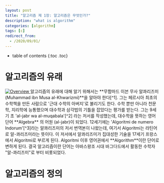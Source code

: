 ```yaml
---
layout: post
title: "알고리즘 제 1장: 알고리즘은 무엇인가?"
description: "what is algorithm"
categories: [algorithm]
tags: [c]
redirect_from:
  - /2020/09/01/
---
```

* table of contents
{:toc .toc}
# 알고리즘의 유래
<a class="post-image" href="https://upload.wikimedia.org/wikipedia/commons/3/31/1983_CPA_5426.jpg">
<img itemprop="image" data-src="https://upload.wikimedia.org/wikipedia/commons/3/31/1983_CPA_5426.jpg" style="width:400px; height:500px;" src="/assets/javascripts/unveil/loader.gif" alt="Overview" />
</a>
알고리즘의 유래에 대해 알기 위해서는 **무함마드 이븐 무사 알콰리즈미 (Muhammad ibn Musa al-Khwarizmi)**을 알아야 한다[^1].  
그는 페르시아 최초의 수학책을 만든 사람으로 '근대 수학의 아버지'로 불리기도 한다. 수학 뿐만 아니라 천문학, 지리학에 능통했으며 대수학과 삼각법의 기틀을 잡았다는 평가를 받는다.  
그는 9세기 초 'al-jabr wa al-muqabala'[^2] 라는 저서를 작성했는데, 대수학을 뜻하는 영어 단어 **Algebra** 의 어원 (al-jabr)이 되었다.  
12세기에는 'Algoritmi de numero Indorum'[^3]라는 알콰리즈미의 저서 번역본이 나왔는데, 여기서 Algoritmi는 라틴어로 알-콰리즈미라는 뜻이다. 이 저서에서 알콰리즈미가 집대성한 기술을 17세기 프랑스에서 Algoritmi로 부르게 된다. Algoritmi 이후 영어권에서 **Algorithm**이란 단어로 변하게 된다.    
결국 알고리즘이란 단어는 아바스왕조 시대 바그다드에서 활동한 수학자 "알-콰리즈미"로 부터 비롯되었다.

# 알고리즘의 정의






[^1]: [wikipedia(콰리즈미)](https://ko.wikipedia.org/wiki/%EC%BD%B0%EB%A6%AC%EC%A6%88%EB%AF%B8)
[^2]: 이항과 환산에 의한 계산에 관한 요약
[^3]: 인도 수학에 의한 계산법
